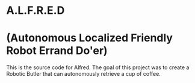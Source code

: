# A.L.F.R.E.D
# (Autonomous Localized Friendly Robot Errand Do'er)

This is the source code for Alfred. 
The goal of this project was to create a Robotic Butler that can autonomously retrieve a cup of coffee.
